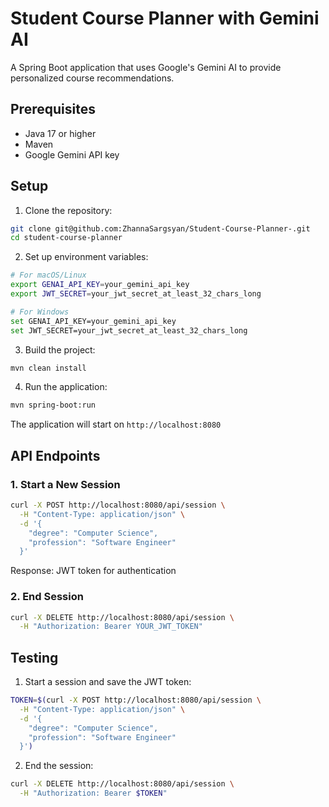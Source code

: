 # Student Course Planner with Gemini AI

A Spring Boot application that uses Google's Gemini AI to provide personalized course recommendations.

## Prerequisites

- Java 17 or higher
- Maven
- Google Gemini API key

## Setup

1. Clone the repository:
```bash
git clone git@github.com:ZhannaSargsyan/Student-Course-Planner-.git
cd student-course-planner
```

2. Set up environment variables:
```bash
# For macOS/Linux
export GENAI_API_KEY=your_gemini_api_key
export JWT_SECRET=your_jwt_secret_at_least_32_chars_long

# For Windows
set GENAI_API_KEY=your_gemini_api_key
set JWT_SECRET=your_jwt_secret_at_least_32_chars_long
```

3. Build the project:
```bash
mvn clean install
```

4. Run the application:
```bash
mvn spring-boot:run
```

The application will start on `http://localhost:8080`

## API Endpoints

### 1. Start a New Session
```bash
curl -X POST http://localhost:8080/api/session \
  -H "Content-Type: application/json" \
  -d '{
    "degree": "Computer Science",
    "profession": "Software Engineer"
  }'
```
Response: JWT token for authentication

### 2. End Session
```bash
curl -X DELETE http://localhost:8080/api/session \
  -H "Authorization: Bearer YOUR_JWT_TOKEN"
```

## Testing

1. Start a session and save the JWT token:
```bash
TOKEN=$(curl -X POST http://localhost:8080/api/session \
  -H "Content-Type: application/json" \
  -d '{
    "degree": "Computer Science",
    "profession": "Software Engineer"
  }')
```

2. End the session:
```bash
curl -X DELETE http://localhost:8080/api/session \
  -H "Authorization: Bearer $TOKEN"
```
